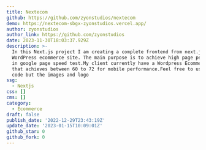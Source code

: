 ```yaml
---
title: Nextecom
github: https://github.com/zyonstudios/nextecom
demo: https://nextecom-sbgx-zyonstudios.vercel.app/
author: zyonstudios
author_link: https://github.com/zyonstudios
date: 2023-11-30T18:03:37.929Z
description: >-
  In this Next.js project I am creating a complete frontend from next.js to a
  WordPress ecommerce site. The main purpose is to achieve high page performance
  in google page speed test.My client currently have a Wordpress Ecommerce site
  that achieves between 60 to 72 for mobile performance.Feel free to use the
  code but the images and logo
ssg:
  - Nextjs
css: []
cms: []
category:
  - Ecommerce
draft: false
publish_date: '2022-12-29T23:43:19Z'
update_date: '2023-01-15T10:09:01Z'
github_star: 0
github_fork: 0
---
```


